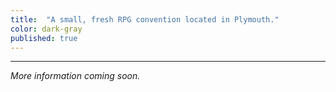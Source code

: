 ```yaml
---
title:  "A small, fresh RPG convention located in Plymouth."
color: dark-gray
published: true
---
```


<hr>

*More information coming soon.*
